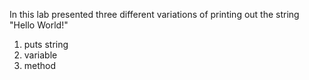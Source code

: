 In this lab presented three different variations of printing out the string "Hello World!"

1. puts string
2. variable
3. method